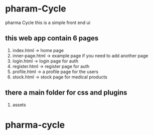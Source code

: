 # pharam-Cycle
pharma Cycle this is a simple front end ui 

## this web app contain 6 pages 
1) index.html -> home page
2) inner-page.html -> example page if you need to add another page
3) login.html -> login page for auth
4) register.html -> register page for auth
5) profile.html -> a profile page for the users
6) stock.html -> stock page for medical products

## there a main folder for css and plugins
1) assets

# pharma-cycle
